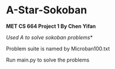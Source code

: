 # A-Star-Sokoban
**MET CS 664 Project 1 By Chen Yifan**

**Used A* to solve sokoban problems** 

Problem suite is named by Microban100.txt

Run main.py to solve the problems
